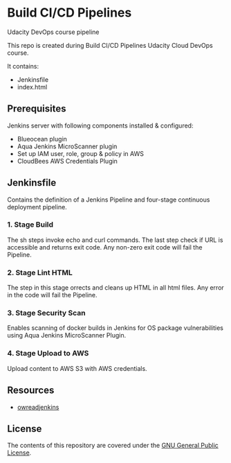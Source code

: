 # Build CI/CD Pipelines

Udacity DevOps course pipeline

This repo is created during Build CI/CD Pipelines Udacity Cloud DevOps course.

It contains:
- Jenkinsfile
- index.html

## Prerequisites

Jenkins server with following components installed & configured:
- Blueocean plugin
- Aqua Jenkins MicroScanner plugin
- Set up IAM user, role, group & policy in AWS
- CloudBees AWS Credentials Plugin

## Jenkinsfile

Contains the definition of a Jenkins Pipeline and four-stage continuous deployment pipeline.

### 1. Stage Build
The sh steps invoke echo and curl commands. The last step check if URL is accessible and returns exit code.
Any non-zero exit code will fail the Pipeline.

### 2. Stage Lint HTML
The step in this stage orrects and cleans up HTML in all html files. Any error in the code will fail the Pipeline.

### 3. Stage Security Scan
Enables scanning of docker builds in Jenkins for OS package vulnerabilities using Aqua Jenkins MicroScanner Plugin.

### 4. Stage Upload to AWS
Upload content to AWS S3 with AWS credentials.

## Resources

* [owreadjenkins](https://github.com/owreadjenkins/course3lesson2)


## License

The contents of this repository are covered under the [GNU General Public License](LICENSE).
